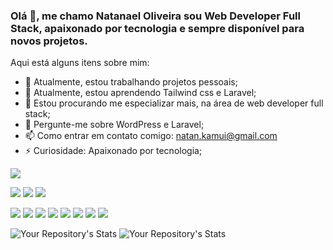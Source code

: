 ### Olá 👋, me chamo Natanael Oliveira sou Web Developer Full Stack, apaixonado por tecnologia e sempre disponível para novos projetos.

Aqui está alguns itens sobre mim:

- 🔭 Atualmente, estou trabalhando projetos pessoais;
- 🌱 Atualmente, estou aprendendo Tailwind css e Laravel;
- 🤔 Estou procurando me especializar mais, na área  de web developer full stack;
- 💬 Pergunte-me sobre WordPress e Laravel;
- 📫 Como entrar em contato comigo: <a href="mailto:natan.kamui@gmail.com">natan.kamui@gmail.com</a>
- ⚡ Curiosidade:  Apaixonado por tecnologia;

<img src="https://miro.medium.com/max/680/1*VON9gHTrzeHZbHfXsqfzEA.gif">

<a href="https://www.linkedin.com/in/natanael-oliveira-b0ba181ba/" rel="nofollow"><img src="https://img.shields.io/badge/linkedin-%230077B5.svg?&style=for-the-badge&logo=linkedin&logoColor=white"/></a> <a href="https://www.facebook.com/Natanaell.Aguiar/" rel="nofollow"><img src = "https://img.shields.io/badge/facebook-%231877F2.svg?&style=for-the-badge&logo=facebook&logoColor=white"></a> <a href="https://api.whatsapp.com/send?phone=5586988442444" rel="nofollow"><img src="https://img.shields.io/badge/WhatsApp-25D366?style=for-the-badge&logo=whatsapp&logoColor=white"></a>

<a href="#"><img src="https://img.shields.io/badge/PHP-777BB4?style=for-the-badge&logo=php&logoColor=white"></a> <a href="#"><img src="https://img.shields.io/badge/Laravel-FF2D20?style=for-the-badge&logo=laravel&logoColor=white"></a> <a href="#"><img src="https://img.shields.io/badge/JavaScript-323330?style=for-the-badge&logo=javascript&logoColor=F7DF1E"></a> <a href="#"><img src="https://img.shields.io/badge/jQuery-0769AD?style=for-the-badge&logo=jquery&logoColor=white"></a> <a href="#"><img src="https://img.shields.io/badge/HTML5-E34F26?style=for-the-badge&logo=html5&logoColor=white"></a> <a href="#"><img src="https://img.shields.io/badge/CSS3-1572B6?style=for-the-badge&logo=css3&logoColor=white"></a> <a href="#"><img src="https://img.shields.io/badge/Sass-CC6699?style=for-the-badge&logo=sass&logoColor=white"></a> <a href="#"><img src="https://img.shields.io/badge/Bootstrap-563D7C?style=for-the-badge&logo=bootstrap&logoColor=white"></a>

![Your Repository's Stats](https://github-readme-stats.vercel.app/api?username=Natanael-Aguiar&show_icons=true)
![Your Repository's Stats](https://github-readme-stats.vercel.app/api/top-langs/?username=Natanael-Aguiar&theme=blue-green)




